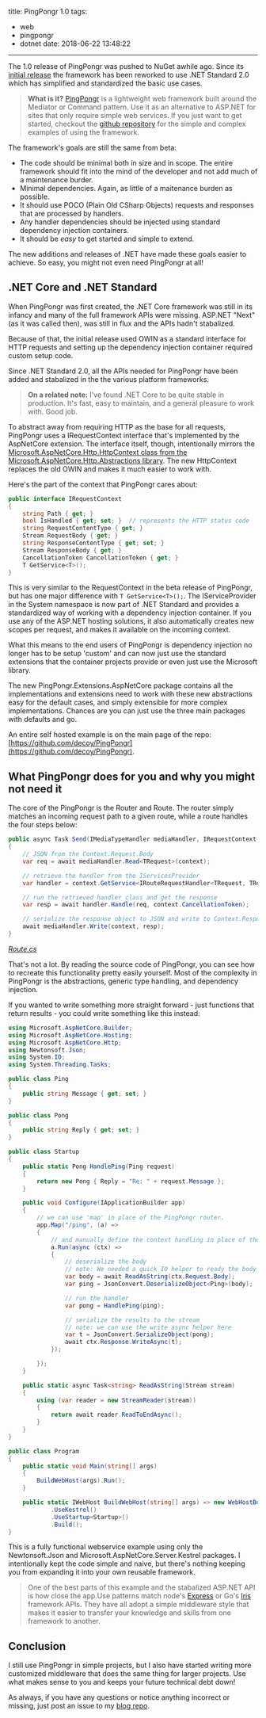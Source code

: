 title: PingPongr 1.0
tags:
  - web
  - pingpongr
  - dotnet
date: 2018-06-22 13:48:22
---

The 1.0 release of PingPongr was pushed to NuGet awhile ago.  Since its [initial release](/2016/01/06/PingPongr/) the framework has been reworked to use .NET Standard 2.0 which has simplified and standardized the basic use cases.

<!-- more -->  

> **What is it?**  [PingPongr](https://github.com/decoy/PingPongr) is a lightweight web framework built around the Mediator or Command pattern. Use it as an alternative to ASP.NET for sites that only require simple web services.
> If you just want to get started, checkout the [github repository](https://github.com/decoy/PingPongr) for the simple and complex examples of using the framework.  

The framework's goals are still the same from beta:
 * The code should be minimal both in size and in scope.  The entire framework should fit into the mind of the developer and not add much of a maintenance burder.
 * Minimal dependencies.  Again, as little of a maitenance burden as possible.
 * It should use POCO (Plain Old CSharp Objects) requests and responses that are processed by handlers.
 * Any handler dependencies should be injected using standard dependency injection containers.
 * It should be _easy_ to get started and simple to extend.

The new additions and releases of .NET have made these goals easier to achieve.  So easy, you might not even need PingPongr at all!

## .NET Core and .NET Standard

When PingPongr was first created, the .NET Core framework was still in its infancy and many of the full framework APIs were missing.  ASP.NET "Next" (as it was called then), was still in flux and the APIs hadn't stabalized.

Because of that, the initial release used OWIN as a standard interface for HTTP requests and setting up the dependency injection container required custom setup code.

Since .NET Standard 2.0, all the APIs needed for PingPongr have been added and stabalized in the the various platform frameworks.

> **On a related note:**  I've found .NET Core to be quite stable in production.  It's fast, easy to maintain, and a general pleasure to work with.  Good job.

To abstract away from requiring HTTP as the base for all requests, PingPongr uses a IRequestContext interface that's implemented by the AspNetCore extension.  The interface itself, though, intentionally mirrors the [Microsoft.AspNetCore.Http.HttpContext class from the Microsoft.AspNetCore.Http.Abstractions library](https://docs.microsoft.com/en-us/dotnet/api/microsoft.aspnetcore.http.httpcontext?view=aspnetcore-2.1).  The new HttpContext replaces the old OWIN and makes it much easier to work with.

Here's the part of the context that PingPongr cares about:

``` csharp
public interface IRequestContext
{
    string Path { get; }
    bool IsHandled { get; set; }  // represents the HTTP status code
    string RequestContentType { get; }
    Stream RequestBody { get; }
    string ResponseContentType { get; set; }
    Stream ResponseBody { get; }
    CancellationToken CancellationToken { get; }
    T GetService<T>();
}
```

This is very similar to the RequestContext in the beta release of PingPongr, but has one major difference with `T GetService<T>();`.  The IServiceProvider in the System namespace is now part of .NET Standard and provides a standardized way of working with a dependency injection container.  If you use any of the ASP.NET hosting solutions, it also automatically creates new scopes per request, and makes it available on the incoming context.

What this means to the end users of PingPongr is dependency injection no longer has to be setup 'custom' and can now just use the standard extensions that the container projects provide or even just use the Microsoft library.

The new PingPongr.Extensions.AspNetCore package contains all the implementations and extensions need to work with these new abstractions easy for the default cases, and simply extensible for more complex implementations.  Chances are you can just use the three main packages with defaults and go.

An entire self hosted example is on the main page of the repo: [https://github.com/decoy/PingPongr](https://github.com/decoy/PingPongr).

## What PingPongr does for you and why you might not need it

The core of the PingPongr is the Router and Route.  The router simply matches an incoming request path to a given route, while a route handles the four steps below:

```csharp
public async Task Send(IMediaTypeHandler mediaHandler, IRequestContext context)
{
    // JSON from the Context.Request.Body
    var req = await mediaHandler.Read<TRequest>(context);

    // retrieve the handler from the IServicesProvider
    var handler = context.GetService<IRouteRequestHandler<TRequest, TResponse>>();

    // run the retrieved handler class and get the response
    var resp = await handler.Handle(req, context.CancellationToken);

    // serialize the response object to JSON and write to Context.Response.Body
    await mediaHandler.Write(context, resp);
}
```
_[Route.cs](https://github.com/decoy/PingPongr/blob/master/src/PingPongr/Route.cs)_

That's not a lot.  By reading the source code of PingPongr, you can see how to recreate this functionality pretty easily yourself.  Most of the complexity in PingPongr is the abstractions, generic type handling, and dependency injection.

If you wanted to write something more straight forward - just functions that return results - you could write something like this instead:

``` csharp
using Microsoft.AspNetCore.Builder;
using Microsoft.AspNetCore.Hosting;
using Microsoft.AspNetCore.Http;
using Newtonsoft.Json;
using System.IO;
using System.Threading.Tasks;

public class Ping
{
    public string Message { get; set; }
}

public class Pong
{
    public string Reply { get; set; }
}

public class Startup
{
    public static Pong HandlePing(Ping request)
    {
        return new Pong { Reply = "Re: " + request.Message };
    }

    public void Configure(IApplicationBuilder app)
    {
        // we can use 'map' in place of the PingPongr router.
        app.Map("/ping", (a) =>
        {
            // and manually define the context handling in place of the route
            a.Run(async (ctx) =>
            {
                // deserialize the body
                // note: We needed a quick IO helper to ready the body stream
                var body = await ReadAsString(ctx.Request.Body);
                var ping = JsonConvert.DeserializeObject<Ping>(body);

                // run the handler
                var pong = HandlePing(ping);

                // serialize the results to the stream
                // note: we can use the write async helper here
                var t = JsonConvert.SerializeObject(pong);
                await ctx.Response.WriteAsync(t);
            });

        });
    }

    public static async Task<string> ReadAsString(Stream stream)
    {
        using (var reader = new StreamReader(stream))
        {
            return await reader.ReadToEndAsync();
        }
    }
}

public class Program
{
    public static void Main(string[] args)
    {
        BuildWebHost(args).Run();
    }

    public static IWebHost BuildWebHost(string[] args) => new WebHostBuilder()
            .UseKestrel()
            .UseStartup<Startup>()
            .Build();
}

```

This is a fully functional webservice example using only the  Newtonsoft.Json and Microsoft.AspNetCore.Server.Kestrel packages.  I intentionally kept the code simple and naive, but there's nothing keeping you from expanding it into your own reusable framework.

> One of the best parts of this example and the stabalized ASP.NET API is how close the app.Use patterns match node's [Express](https://expressjs.com/) or Go's [Iris](https://iris-go.com/) framework APIs.  They have all adopt a simple middleware style that makes it easier to transfer your knowledge and skills from one framework to another.


## Conclusion

I still use PingPongr in simple projects, but I also have started writing more customized middleware that does the same thing for larger projects.  Use what makes sense to you and keeps your future technical debt down!

As always, if you have any questions or notice anything incorrect or missing, just post an issue to my [blog repo](https://github.com/decoy/blog).